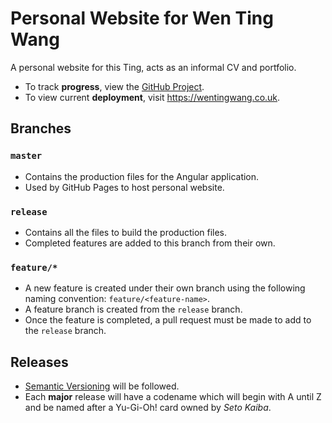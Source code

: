 # Personal Website for Wen Ting Wang

A personal website for this Ting, acts as an informal CV and portfolio.

- To track **progress**, view the [GitHub Project](https://github.com/chubberlisk/chubberlisk.github.io/projects/2).
- To view current **deployment**, visit https://wentingwang.co.uk.

## Branches

### `master`
- Contains the production files for the Angular application.
- Used by GitHub Pages to host personal website.

### `release`
- Contains all the files to build the production files.
- Completed features are added to this branch from their own.

### `feature/*`
- A new feature is created under their own branch using the following naming
  convention: `feature/<feature-name>`.
- A feature branch is created from the `release` branch.
- Once the feature is completed, a pull request must be made to add to the
  `release` branch.

## Releases
- [Semantic Versioning](https://semver.org/) will be followed.
- Each **major** release will have a codename which will begin with A until Z and be named after a Yu-Gi-Oh! card owned by _Seto Kaiba_.
